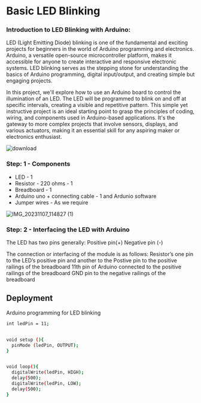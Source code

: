
# Basic LED Blinking


### Introduction to LED Blinking with Arduino:

LED (Light Emitting Diode) blinking is one of the fundamental and exciting projects for beginners in the world of Arduino programming and electronics. Arduino, a versatile open-source microcontroller platform, makes it accessible for anyone to create interactive and responsive electronic systems. LED blinking serves as the stepping stone for understanding the basics of Arduino programming, digital input/output, and creating simple but engaging projects.

In this project, we'll explore how to use an Arduino board to control the illumination of an LED. The LED will be programmed to blink on and off at specific intervals, creating a visible and repetitive pattern. This simple yet instructive project is an ideal starting point to grasp the principles of coding, wiring, and components used in Arduino-based applications. It's the gateway to more complex projects that involve sensors, displays, and various actuators, making it an essential skill for any aspiring maker or electronics enthusiast.

![download](https://github.com/abhiramiselvan/led_blinking/assets/144225835/94a87601-64be-4a94-af27-323a065aa668)

### Step: 1 - Components
- LED - 1
- Resistor - 220 ohms - 1
- Breadboard - 1
- Arduino uno + connecting cable - 1 and Ardunio software
- Jumper wires - As we require

![IMG_20231107_114827 (1)](https://github.com/abhiramiselvan/led_blinking/assets/144225835/8e1dabb6-f691-4d84-ab88-b552c49ae16d)

### Step: 2 - Interfacing the LED with Arduino
The LED has two pins generally:
Positive pin(+)
Negative pin (-)


The connection or interfacing of the module is as follows:
Resistor’s one pin to the LED’s positive pin and another to the Postive pin to the positive railings of the breadboard
11th pin of Arduino connected to the positive railings of the breadboard
GND pin to the negative railings of the breadboard




## Deployment

Arduino programming for LED blinking


```bash
int ledPin = 11;


void setup (){
  pinMode (ledPin, OUTPUT);
}


void loop(){
  digitalWrite(ledPin, HIGH);
  delay(500);
  digitalWrite(ledPin, LOW);
  delay(500);
}

```

